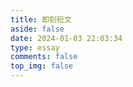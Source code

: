 ```yaml
---
title: 即刻短文
aside: false
date: 2024-01-03 22:03:34
type: essay
comments: false
top_img: false
---
```

